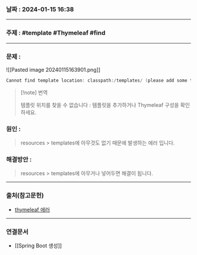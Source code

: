 ### 날짜 : 2024-01-15 16:38

___

### 주제 : #template #Thymeleaf #find

___

### 문제 : 

![[Pasted image 20240115163901.png]]

``` java
Cannot find template location: classpath:/templates/ (please add some templates, check your Thymeleaf configuration, or set spring.thymeleaf.check-template-location=false)
```

>[!note] 번역
> 
> 템플릿 위치를 찾을 수 없습니다 :
> 템플릿을 추가하거나 Thymeleaf 구성을 확인하세요.

### 원인 : 

> resources > templates에 아무것도 없기 때문에 발생하는 에러 입니다.

### 해결방안 : 

> resources > templates에 아무거나 넣어두면 해결이 됩니다.

___

### 출처(참고문헌)

- [thymeleaf 에러](https://www.inflearn.com/questions/298965/%EC%95%88%EB%85%95%ED%95%98%EC%84%B8%EC%9A%94-thymeleaf-%EC%97%90%EB%9F%AC-%EC%A7%88%EB%AC%B8%EC%9E%85%EB%8B%88%EB%8B%A4)

___

### 연결문서

- [[Spring Boot 생성]]

